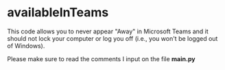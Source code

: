 # availableInTeams
This code allows you to never appear "Away" in Microsoft Teams and it should not lock your computer or log you off (i.e., you won't be logged out of Windows).

Please make sure to read the comments I input on the file <strong>main.py</strong>
